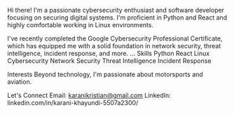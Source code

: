 
Hi there! I'm a passionate cybersecurity enthusiast and software developer focusing on securing digital systems. I'm proficient in Python and React and highly comfortable working in Linux environments.

I've recently completed the Google Cybersecurity Professional Certificate, which has equipped me with a solid foundation in network security, threat intelligence, incident response, and more.
...
Skills
Python
React
Linux
Cybersecurity
Network Security
Threat Intelligence
Incident Response

Interests
Beyond technology, I'm passionate about motorsports and aviation.

Let's Connect
Email: karanikristian@gmail.com
LinkedIn: linkedin.com/in/karani-khayundi-5507a2300/
